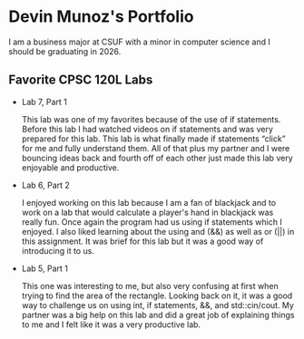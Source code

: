 
# Devin Munoz's Portfolio

I am a business major at CSUF with a minor in computer science and I should be graduating in 2026.

## Favorite CPSC 120L Labs

* Lab 7, Part 1 

    This lab was one of my favorites because of the use of if statements. Before this lab I had watched videos on if statements and was very prepared for this lab. This lab is what finally made if statements “click” for me and fully understand them. All of that plus my partner and I were bouncing ideas back and fourth off of each other just made this lab very enjoyable and productive.

* Lab 6, Part 2 

    I enjoyed working on this lab because I am a fan of blackjack and to work on a lab that would calculate a player's hand in blackjack was really fun. Once again the program had us using if statements which I enjoyed. I also liked learning about the using and (&&) as well as or (||) in this assignment. It was brief for this lab but it was a good way of introducing it to us.  

* Lab 5, Part 1 

    This one was interesting to me, but also very confusing at first when trying to find the area of the rectangle. Looking back on it, it was a good way to challenge us on using int, if statements, &&, and std::cin/cout. My partner was a big help on this lab and did a great job of explaining things to me and I felt like it was a very productive lab. 
